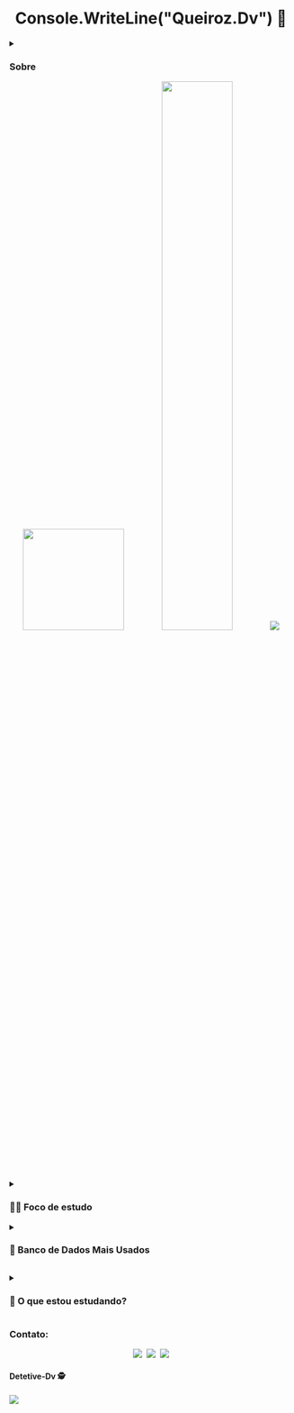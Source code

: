 <div align="center"> 
  
  # Console.WriteLine("Queiroz.Dv") 👋
</div>
<details>
  <summary> <h3>Sobre</h3> </summary>
    <div>
Nome: Eduardo Queiroz<br>
NickName: Queiroz
  
- ⌛ Idade: 27
- 📝 Exp: 2 anos de estudos
- 🎓 Área Acadêmica: Análise e Desenvolvimento de Sistemas | Letras Inglês - Português
- 🎯 Função: Full-Stack .NET Developer | Desenhista Profissional | Professor | Blogger
- ❤️ Soft Skill: Empatia, Criatividade, Gestão/Organização do Tempo, Resolução de Problemas, Comunicação 
  </div>
  </details>
  
<div align="center">    
  <img height="180em" src="https://github-readme-stats.vercel.app/api?username=Queiroz-Dv&show_icons=true&theme=dark&include_all_commits=true&count_private=true"/>
  <img height="50%" width="auto" src ="https://github-readme-stats.vercel.app/api/top-langs/?username=Queiroz-Dv&layout=compact&hide_border=true&theme=dark&bg_color=00000000&langs_count=10">
  <img src ="https://github-readme-streak-stats.herokuapp.com?user=Queiroz-Dv&theme=dark&hide_border=true&background=FFFFFF00">  
</div>

  <details>
    <summary> <h3>🐱‍💻 Foco de estudo </h3></summary>
     <div align="center"><br>
   <img align="center" alt="Queiroz-Mark" src="https://img.shields.io/badge/Markdown-000000?style=for-the-badge&logo=markdown&logoColor=white"> &nbsp;
  <img align="center" alt="Queiroz-Js" src="https://img.shields.io/badge/JavaScript-F7DF1E?style=for-the-badge&logo=javascript&logoColor=black"> &nbsp;
  <img align="center" alt="Queiroz-HTML" src="https://img.shields.io/badge/HTML5-E34F26?style=for-the-badge&logo=html5&logoColor=white"> &nbsp;
  <img align="center" alt="Queiroz-CSS" src="https://img.shields.io/badge/CSS3-1572B6?style=for-the-badge&logo=css3&logoColor=white"> &nbsp;
  <img align="center" alt="Queiroz-Csharp" src="https://img.shields.io/badge/C%23-239120?style=for-the-badge&logo=c-sharp&logoColor=white"> &nbsp;
  <img align="center" alt="Queiroz-NET" src="https://img.shields.io/badge/.NET-5C2D91?style=for-the-badge&logo=.net&logoColor=white">
        </div>
  </details>
  
  
  
   <details>
    <summary> <h3>🏧 Banco de Dados Mais Usados</h3></summary>
        <div align="center"><br>
          
 <img align="center" alt="Queiroz-Oracle" src="https://img.shields.io/badge/Oracle-F80000?style=for-the-badge&logo=Oracle&logoColor=white">&nbsp;
    <img align="center" alt="Queiroz-MYSQL" src="https://img.shields.io/badge/MySQL-00000F?style=for-the-badge&logo=mysql&logoColor=white">&nbsp;
  <img align="center" alt="Queiroz-SQLServer" src="https://img.shields.io/badge/Microsoft_SQL_Server-CC2927?style=for-the-badge&logo=microsoft-sql-server&logoColor=white">&nbsp;
    <img align="center" alt="Queiroz-SQLite" src="https://img.shields.io/badge/SQLite-07405E?style=for-the-badge&logo=sqlite&logoColor=white">
          </div>
    </details>

  <details>
    <summary> <h3>🧐 O que estou estudando?</h3></summary>      
      <div align="center"><br>
        <img align="center" alt="Queiroz-Hibernate" src="https://img.shields.io/badge/Hibernate-59666C?style=for-the-badge&logo=Hibernate&logoColor=white" />
        <img align="center" alt="Queiroz-Bootstrap" src="https://img.shields.io/badge/Bootstrap-563D7C?style=for-the-badge&logo=bootstrap&logoColor=white" />
        </div>
   </details>
  
</details>
  
  <h3>Contato:</h3>
<div align= "center"> 
  <a href="https://www.instagram.com/queiroz_dv/" target="_blank"><img src="https://img.shields.io/badge/-Instagram-%23E4405F?style=for-the-badge&logo=instagram&logoColor=white" target="_blank"></a>&nbsp;
 <a href="www.linkedin.com/in/eduardoqueirozdev" target="_blank"><img src="https://img.shields.io/badge/LinkedIn-0077B5?style=for-the-badge&logo=linkedin&logoColor=white" target="_blank"></a>&nbsp;
  <a href="mailto:teacher.eduardo.queiroz@gmail.com" target="_blank"><img src="https://img.shields.io/badge/Gmail-D14836?style=for-the-badge&logo=gmail&logoColor=white" target="_blank"></a>
  </div>

<p align="center"> 

 #### Detetive-Dv :detective: <br>
 <p align="left"> 
   <img alingn="center" src="https://profile-counter.glitch.me/Queiroz-Dv/count.svg" />
 </p>
</p>
